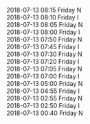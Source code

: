 2018-07-13 08:15 Friday  N  
2018-07-13 08:10 Friday  I  
2018-07-13 08:05 Friday  N  
2018-07-13 08:00 Friday  I  
2018-07-13 07:50 Friday  N  
2018-07-13 07:45 Friday  I  
2018-07-13 07:30 Friday  N  
2018-07-13 07:20 Friday  I  
2018-07-13 07:05 Friday  N  
2018-07-13 07:00 Friday  I  
2018-07-13 05:00 Friday  N  
2018-07-13 04:55 Friday  I  
2018-07-13 02:55 Friday  N  
2018-07-13 02:50 Friday  I  
2018-07-13 00:40 Friday  N  
